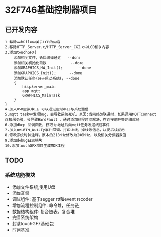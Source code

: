 # 32F746基础控制器项目

## 已开发内容

	1.移除webFile中关于LCD的内容
	2.移除HTTP_Server.c/HTTP_Server_CGI.c中LCD相关内容
	3.添加touchGFX{
		添加相关文件，确保编译通过	--done
		添加相关初始化函数			--done
		添加GRAPHICS_HW_Init();		--done
		添加GRAPHICS_Init();		--done
		添加默认任务(用于启动系统);	--done
		{
			httpServer_main
			app_mqtt
			GRAPHICS_MainTask
		}
	}
	4.加入USB虚拟串口，可以通过虚拟串口与系统通信
	5.mqtt task中发现bug，会导致系统死机，原因:当网络为联通时，如果调用MQTTConnect连接服务器，会导致HardFault ，通过添加线程时间解决，在连接前死等网络就绪
	6.添加dhcp 回调函数，获取ip地址后向mqtt任务发送线程事件
	7.加入netETH_Notify事件回调，打印上线，掉线等信息，以便后续使用
	8.修改系统时钟注释，原本的218MHz修改为200MHz，以及相关分频器数值
	9.添加debug日志模块
	10.添加touchGFX项目生成MDK工程




## TODO
### 系统功能模块
* 添加文件系统,使用U盘
* 添加音频
* 调试组件: 基于segger rtt和event recoder
* 增加流程控制组件: 命令堆，任务链，
* 数据结构组件: 复合链表，复合堆
* 完善系统架构
* 封装touchGFX基础包
* 时间基准






















